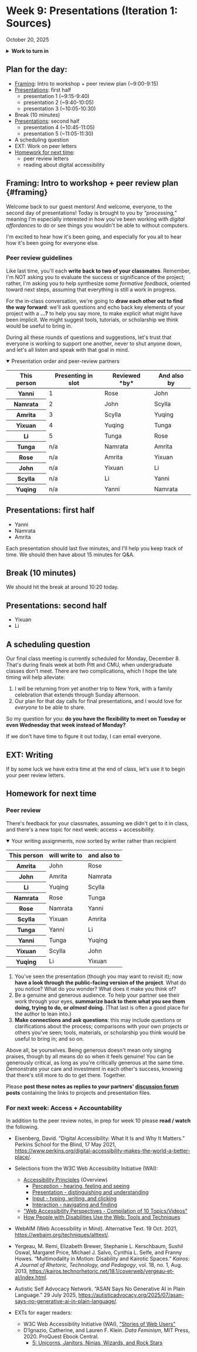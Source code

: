 
# Week 9: Presentations (Iteration 1: Sources)
<span class="date">October 20, 2025</span>

<section class="prereqs">
    <details><summary><strong>Work to turn in</strong></summary>
        <ul>
            <li>A file you'll use as the multimodal prop for your 5-minute presentation (e.g. PowerPoint, Google Slides, Prezi, slides.js, etc)</li>
            <li>A link to your public-facing project-in-progress (website, GH repo, google sheet, etc)</li>
        </ul>
    </details>
</section>


## Plan for the day:

* [Framing](#framing): Intro to workshop + peer review plan (~9:00-9:15)
* [Presentations](#first-half): first half
    - presentation 1 (~9:15-9:40)
    - presentation 2 (~9:40-10:05)
    - presentation 3 (~10:05-10:30)
* Break (10 minutes)
* [Presentations](#second-half): second half
    - presentation 4 (~10:45-11:05)
    - presentation 5 (~11:05-11:30)
* A scheduling question
* EXT: Work on peer letters
* [Homework for next time](#hw):
    - peer review letters
    - reading about digital accessibility


## Framing: Intro to workshop + peer review plan {#framing}

Welcome back to our guest mentors! And welcome, everyone, to the second day of presentations! Today is brought to you by _"processing,"_ meaning I'm especially interested in how you've been working with _digital affordances_ to do or see things you wouldn't be able to without computers.

I'm excited to hear how it's been going, and especially for you all to hear how it's been going for everyone else.


### Peer review guidelines
Like last time, you'll each **write back to two of your classmates**. Remember, I'm NOT asking you to evaluate the success or significance of the project; rather, I'm asking you to help synthesize some _formative feedback_, oriented toward next steps, assuming that everything is still a work in progress.

For the in-class conversation, we're going to **draw each other out to find the way forward**: we'll ask questions and echo back key elements of your project with a **...?** to help you say more, to make explicit what might have been implicit. We might suggest tools, tutorials, or scholarship we think would be useful to bring in.

During all these rounds of questions and suggestions, let's trust that everyone is working to support one another, never to shut anyone down, and let's all listen and speak with that goal in mind.


<!-- I've split presentations in two sets of five, with peer reviews crossing from one set to the  the other. That way, you can pay extra attention to your assigned partner without having to worry that your own presentation is imminent. -->

<details open><summary>Presentation order and peer-review partners</summary>
    <table class="table table-bordered table-striped">
        <thead>
        <tr>
            <th scope="col"><strong>This person</strong></th>
            <th scope="col"><strong>Presenting in slot</strong></th>
            <th scope="col"><strong>Reviewed *by*</strong></th>
            <th scope="col"><strong>And also by</strong></th>
        </tr>
        </thead>
        <tbody>
            <tr>
                <th scope="row">Yanni</th>
                <td>1</td>
                <td>Rose</td>
                <td>John</td>
            </tr>
            <tr>
                <th scope="row">Namrata</th>
                <td>2</td>
                <td>John</td>
                <td>Scylla</td>
            </tr>
            <tr>
                <th scope="row">Amrita</th>
                <td>3</td>
                <td>Scylla</td>
                <td>Yuqing</td>
            </tr>
            <tr>
                <th scope="row">Yixuan</th>
                <td>4</td>
                <td>Yuqing</td>
                <td>Tunga</td>
            </tr>
            <tr>
                <th scope="row">Li</th>
                <td>5</td>
                <td>Tunga</td>
                <td>Rose</td>
            </tr>
            <tr>
                <th scope="row">Tunga</th>
                <td>n/a</td>
                <td>Namrata</td>
                <td>Amrita</td>
            </tr>
            <tr>
                <th scope="row">Rose</th>
                <td>n/a</td>
                <td>Amrita</td>
                <td>Yixuan</td>
            </tr>
            <tr>
                <th scope="row">John</th>
                <td>n/a</td>
                <td>Yixuan</td>
                <td>Li</td>
            </tr>
            <tr>
                <th scope="row">Scylla</th>
                <td>n/a</td>
                <td>Li</td>
                <td>Yanni</td>
            </tr>
            <tr>
                <th scope="row">Yuqing</th>
                <td>n/a</td>
                <td>Yanni</td>
                <td>Namrata</td>
            </tr>
        </tbody>
    </table>
</details>


<a id="first-half"></a>
## Presentations: first half

* Yanni
* Namrata
* Amrita

Each presentation should last five minutes, and I'll help you keep track of time. We should then have about 15 minutes for Q&A.



## Break (10 minutes)
We should hit the break at around 10:20 today.

<a id="second-half"></a>
## Presentations: second half

* Yixuan
* Li


## A scheduling question
Our final class meeting is currently scheduled for Monday, December 8. That's during finals week at both Pitt and CMU, when undergraduate classes don't meet. There are two complications, which I hope the late timing will help alleviate:

1. I will be returning from yet another trip to New York, with a family celebration that extends through Sunday afternoon.
2. Our plan for that day calls for final presentations, and I would love for *everyone* to be able to share.

<div class="panel panel-info alert alert-success">
    <div class="panel-body alert-body">
        <p>So my question for you: <strong>do you have the flexibility to meet on Tuesday or even Wednesday that week instead of Monday? </strong> </p>
</div></div>

If we don't have time to figure it out today, I can email everyone.

## EXT: Writing

If by some luck we have extra time at the end of class, let's use it to begin your peer review letters.

<a id="hw"></a>
## Homework for next time

### Peer review

There's feedback for your classmates, assuming we didn't get to it in class, and there's a new topic for next week: access + accessibility.

<details open><summary>Your writing assignments, now sorted by writer rather than recipient</summary>
    <table class="table table-bordered table-striped">
        <thead>
            <tr>
                <th scope="col"><strong>This person</strong></th>
                <th scope="col"><strong>will write to</strong></th>
                <th scope="col"><strong>and also to</strong></th>
            </tr>
        </thead>
        <tbody>
            <tr>
                <th scope="row">Amrita</th>
                <td>John</td>
                <td>Rose</td>
            </tr>
            <tr>
                <th scope="row">John</th>
                <td>Amrita</td>
                <td>Namrata</td>
            </tr>
            <tr>
                <th scope="row">Li</th>
                <td>Yuqing</td>
                <td>Scylla</td>
            </tr>
            <tr>
                <th scope="row">Namrata</th>
                <td>Rose</td>
                <td>Tunga</td>
            </tr>
            <tr>
                <th scope="row">Rose</th>
                <td>Namrata</td>
                <td>Yanni</td>
            </tr>
            <tr>
                <th scope="row">Scylla</th>
                <td>Yixuan</td>
                <td>Amrita</td>
            </tr>
            <tr>
                <th scope="row">Tunga</th>
                <td>Yanni</td>
                <td>Li</td>
            </tr>
            <tr>
                <th scope="row">Yanni</th>
                <td>Tunga</td>
                <td>Yuqing</td>
            </tr>
            <tr>
                <th scope="row">Yixuan</th>
                <td>Scylla</td>
                <td>John</td>
            </tr>
            <tr>
                <th scope="row">Yuqing</th>
                <td>Li</td>
                <td>Yixuan</td>
            </tr>
        </tbody>
    </table>

</details>

<ol class="spaced">
    <li>You've seen the presentation (though you may want to revisit it); now <strong>have a look through the public-facing version of the project</strong>. What do you notice? What do you wonder? What does it make you think of?</li>
    <li>Be a genuine and generous audience. To help your partner see their work through your eyes, <strong>summarize back to them what you see them doing, trying to do, or <em>almost</em> doing.</strong> (That last is often a good place for the author to lean into.)</li>
    <li><strong>Make connections and ask questions</strong>: this may include questions or clarifications about the process; comparisons with your own projects or others you've seen; tools, materials, or scholarship you think would be useful to bring in; and so on.</li>
</ol>

Above all, be yourselves. Being generous doesn't mean only singing praises, though by all means do so when it feels genuine! You can be generously critical, as long as you're critically generous at the same time. Demonstrate your care and investment in each other's success, knowing that there's still more to do to get there. Together.

<div class="alert alert-info panel panel-info">
    <div class="alert-body panel-body">
    Please <strong>post these notes as replies to your partners' <a href="{{site.repo_url}}/discussions">discussion forum</a> posts</strong> containing the links to projects and presentation files.
    </div>
</div>

### For next week: Access + Accountability
In addition to the peer review notes, in prep for week 10 please **read / watch** the following. <!-- They're primarily focused on _web_ accessibility, but I hope you'll see the way these principles and strategies can extend to other forms of digital interfaces. The Data Feminism chapter (an EXT) also gets a bit into forms of access and exclusion to data and the education that leads to data literacy. -->

* Eisenberg, David. “Digital Accessibility: What It Is and Why It Matters.” Perkins School for the Blind, 17 May 2021, <a href="https://www.perkins.org/digital-accessibility-makes-the-world-a-better-place/">https://www.perkins.org/digital-accessibility-makes-the-world-a-better-place/</a>.
* Selections from the W3C Web Accessibility Initiative (WAI):
    - <a href="https://www.w3.org/WAI/fundamentals/accessibility-principles/">Accessibility Principles</a> (Overview)
        - <a href="https://www.w3.org/WAI/people-use-web/tools-techniques/perception/">Perception - hearing, feeling and seeing</a>
        - <a href="https://www.w3.org/WAI/people-use-web/tools-techniques/presentation/">Presentation - distinguishing and understanding</a>
        - <a href="https://www.w3.org/WAI/people-use-web/tools-techniques/input/">Input - typing, writing, and clicking</a>
        - <a href="https://www.w3.org/WAI/people-use-web/tools-techniques/navigation/">Interaction - navigating and finding</a>
    - <a href="https://www.youtube.com/watch?v=3f31oufqFSM">"Web Accessibility Perspectives - Compilation of 10 Topics/Videos"</a>
    - <a href="https://www.w3.org/WAI/people-use-web/tools-techniques/">How People with Disabilities Use the Web: Tools and Techniques</a>
* WebAIM (Web Accessibility in Mind). Alternative Text. 19 Oct. 2021, <a href="https://webaim.org/techniques/alttext/">https://webaim.org/techniques/alttext/</a>.
* Yergeau, M. Remi, Elizabeth Brewer, Stephanie L. Kerschbaum, Sushil Oswal, Margaret Price, Michael J. Salvo, Cynthia L. Selfe, and Franny Howes. “Multimodality in Motion: Disability and Kairotic Spaces.” <em>Kairos: A Journal of Rhetoric, Technology, and Pedagogy</em>, vol. 18, no. 1, Aug. 2013, <a href="https://kairos.technorhetoric.net/18.1/coverweb/yergeau-et-al/index.html">https://kairos.technorhetoric.net/18.1/coverweb/yergeau-et-al/index.html</a>.
* Autistic Self Advocacy Network. “ASAN Says No Generative AI in Plain Language.” 29 July 2025, <a href="https://autisticadvocacy.org/2025/07/asan-says-no-generative-ai-in-plain-language/">https://autisticadvocacy.org/2025/07/asan-says-no-generative-ai-in-plain-language/</a>.

* EXTs for eager readers:
    - W3C Web Accessibility Initiative (WAI), <a href="https://www.w3.org/WAI/people-use-web/user-stories/">"Stories of Web Users"</a>
    - D’Ignazio, Catherine, and Lauren F. Klein. <em>Data Feminism</em>, MIT Press, 2020. ProQuest Ebook Central.
        * <a href="https://ebookcentral.proquest.com/lib/pitt-ebooks/reader.action?docID=6120950&ppg=138">5: Unicorns, Janitors, Ninjas, Wizards, and Rock Stars</a>
